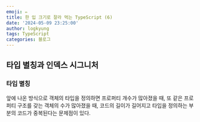 ```yaml
---
emoji: ✏️
title: 한 입 크기로 잘라 먹는 TypeScript (6)
date: '2024-05-09 23:25:00'
author: logkyung
tags: TypeScript
categories: 블로그
---
```


## 타입 별칭과 인덱스 시그니처

### 타입 별칭
앞에 나온 방식으로 객체의 타입을 정의하면 프로퍼티 개수가 많아졌을 때, 또 같은 프로퍼티 구조를 갖는 객체의 수가 많아졌을 때, 코드의 길이가 길어지고 타입을 정의하는 부분의 코드가 중복된다는 문제점이 있다.
